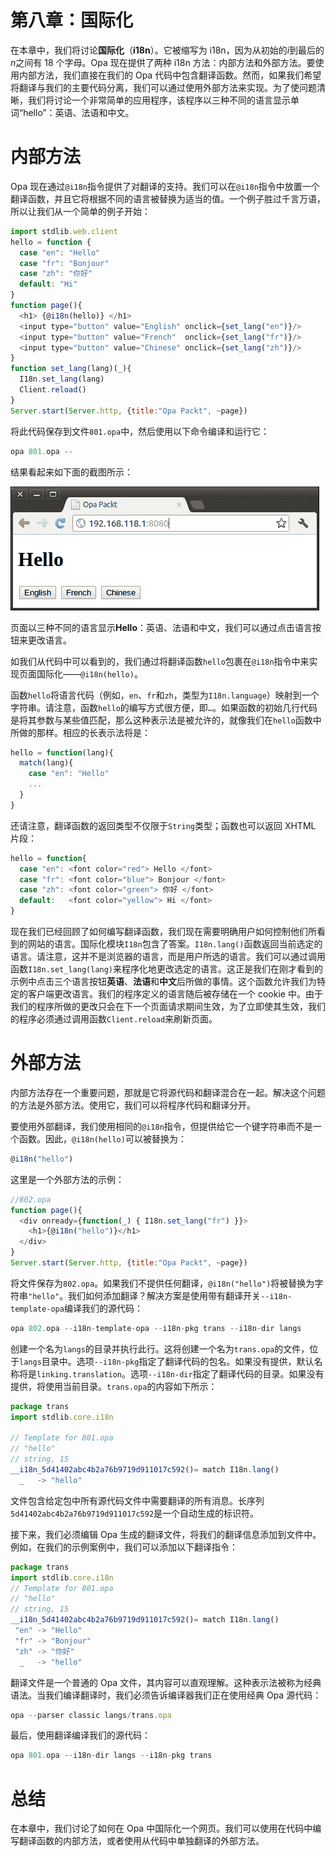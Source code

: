 # 第八章：国际化

在本章中，我们将讨论**国际化**（**i18n**）。它被缩写为 i18n，因为从初始的*i*到最后的*n*之间有 18 个字母。Opa 现在提供了两种 i18n 方法：内部方法和外部方法。要使用内部方法，我们直接在我们的 Opa 代码中包含翻译函数。然而，如果我们希望将翻译与我们的主要代码分离，我们可以通过使用外部方法来实现。为了使问题清晰，我们将讨论一个非常简单的应用程序，该程序以三种不同的语言显示单词“hello”：英语、法语和中文。

# 内部方法

Opa 现在通过`@i18n`指令提供了对翻译的支持。我们可以在`@i18n`指令中放置一个翻译函数，并且它将根据不同的语言被替换为适当的值。一个例子胜过千言万语，所以让我们从一个简单的例子开始：

```js
import stdlib.web.client
hello = function {
  case "en": "Hello"
  case "fr": "Bonjour"
  case "zh": "你好"
  default: "Hi"
}
function page(){
  <h1> {@i18n(hello)} </h1>
  <input type="button" value="English" onclick={set_lang("en")}/>
  <input type="button" value="French"  onclick={set_lang("fr")}/>
  <input type="button" value="Chinese" onclick={set_lang("zh")}/>
}
function set_lang(lang)(_){
  I18n.set_lang(lang)
  Client.reload()
}
Server.start(Server.http, {title:"Opa Packt", ~page})
```

将此代码保存到文件`801.opa`中，然后使用以下命令编译和运行它：

```js
opa 801.opa --

```

结果看起来如下面的截图所示：

![内部方法](img/3749OS_08_01.jpg)

页面以三种不同的语言显示**Hello**：英语、法语和中文，我们可以通过点击语言按钮来更改语言。

如我们从代码中可以看到的，我们通过将翻译函数`hello`包裹在`@i18n`指令中来实现页面国际化——`@i18n(hello)`。

函数`hello`将语言代码（例如，`en`、`fr`和`zh`，类型为`I18n.language`）映射到一个字符串。请注意，函数`hello`的编写方式很方便，即`…`。如果函数的初始几行代码是将其参数与某些值匹配，那么这种表示法是被允许的，就像我们在`hello`函数中所做的那样。相应的长表示法将是：

```js
hello = function(lang){
  match(lang){
    case "en": "Hello"
    ...
  }
}
```

还请注意，翻译函数的返回类型不仅限于`String`类型；函数也可以返回 XHTML 片段：

```js
hello = function{
  case "en": <font color="red"> Hello </font>
  case "fr": <font color="blue"> Bonjour </font>
  case "zh": <font color="green"> 你好 </font>
  default:   <font color="yellow"> Hi </font>
}
```

现在我们已经回顾了如何编写翻译函数，我们现在需要明确用户如何控制他们所看到的网站的语言。国际化模块`I18n`包含了答案。`I18n.lang()`函数返回当前选定的语言。请注意，这并不是浏览器的语言，而是用户所选的语言。我们可以通过调用函数`I18n.set_lang(lang)`来程序化地更改选定的语言。这正是我们在刚才看到的示例中点击三个语言按钮**英语**、**法语**和**中文**后所做的事情。这个函数允许我们为特定的客户端更改语言。我们的程序定义的语言随后被存储在一个 cookie 中。由于我们的程序所做的更改只会在下一个页面请求期间生效，为了立即使其生效，我们的程序必须通过调用函数`Client.reload`来刷新页面。

# 外部方法

内部方法存在一个重要问题，那就是它将源代码和翻译混合在一起。解决这个问题的方法是外部方法。使用它，我们可以将程序代码和翻译分开。

要使用外部翻译，我们使用相同的`@i18n`指令，但提供给它一个键字符串而不是一个函数。因此，`@i18n(hello)`可以被替换为：

```js
@i18n("hello")
```

这里是一个外部方法的示例：

```js
//802.opa
function page(){
  <div onready={function(_) { I18n.set_lang("fr") }}>
    <h1>{@i18n("hello")}</h1>
  </div>
}
Server.start(Server.http, {title:"Opa Packt", ~page})
```

将文件保存为`802.opa`。如果我们不提供任何翻译，`@i18n("hello")`将被替换为字符串`"hello"`。我们如何添加翻译？解决方案是使用带有翻译开关`--i18n-template-opa`编译我们的源代码：

```js
opa 802.opa --i18n-template-opa --i18n-pkg trans --i18n-dir langs
```

创建一个名为`langs`的目录并执行此行。这将创建一个名为`trans.opa`的文件，位于`langs`目录中。选项`--i18n-pkg`指定了翻译代码的包名。如果没有提供，默认名称将是`linking.translation`。选项`--i18n-dir`指定了翻译代码的目录。如果没有提供，将使用当前目录。`trans.opa`的内容如下所示：

```js
package trans
import stdlib.core.i18n

// Template for 801.opa
// "hello"
// string, 15
__i18n_5d41402abc4b2a76b9719d911017c592()= match I18n.lang()
  _   -> "hello"
```

文件包含给定包中所有源代码文件中需要翻译的所有消息。长序列`5d41402abc4b2a76b9719d911017c592`是一个自动生成的标识符。

接下来，我们必须编辑 Opa 生成的翻译文件，将我们的翻译信息添加到文件中。例如，在我们的示例案例中，我们可以添加以下翻译指令：

```js
package trans
import stdlib.core.i18n
// Template for 801.opa
// "hello"
// string, 15
__i18n_5d41402abc4b2a76b9719d911017c592()= match I18n.lang()
 "en" -> "Hello"
 "fr" -> "Bonjour"
 "zh" -> "你好"
  _   -> "hello"
```

翻译文件是一个普通的 Opa 文件，其内容可以直观理解。这种表示法被称为经典语法。当我们编译翻译时，我们必须告诉编译器我们正在使用经典 Opa 源代码：

```js
opa --parser classic langs/trans.opa

```

最后，使用翻译编译我们的源代码：

```js
opa 801.opa --i18n-dir langs --i18n-pkg trans

```

# 总结

在本章中，我们讨论了如何在 Opa 中国际化一个网页。我们可以使用在代码中编写翻译函数的内部方法，或者使用从代码中单独翻译的外部方法。
